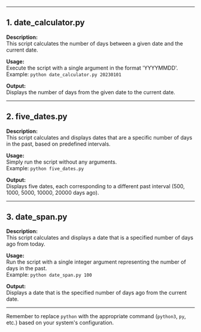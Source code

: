 
---

## 1. **date_calculator.py**

**Description:**  
This script calculates the number of days between a given date and the current date.

**Usage:**  
Execute the script with a single argument in the format 'YYYYMMDD'.  
Example: `python date_calculator.py 20230101`

**Output:**  
Displays the number of days from the given date to the current date.

---

## 2. **five_dates.py**

**Description:**  
This script calculates and displays dates that are a specific number of days in the past, based on predefined intervals.

**Usage:**  
Simply run the script without any arguments.  
Example: `python five_dates.py`

**Output:**  
Displays five dates, each corresponding to a different past interval (500, 1000, 5000, 10000, 20000 days ago).

---

## 3. **date_span.py**

**Description:**  
This script calculates and displays a date that is a specified number of days ago from today.

**Usage:**  
Run the script with a single integer argument representing the number of days in the past.  
Example: `python date_span.py 100`

**Output:**  
Displays a date that is the specified number of days ago from the current date.

---

Remember to replace `python` with the appropriate command (`python3`, `py`, etc.) based on your system's configuration.
